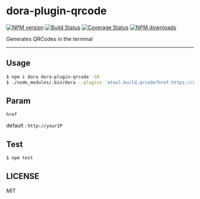 # dora-plugin-qrcode

[![NPM version](https://img.shields.io/npm/v/dora-plugin-qrcode.svg?style=flat)](https://npmjs.org/package/dora-plugin-qrcode)
[![Build Status](https://img.shields.io/travis/dora-js/dora-plugin-qrcode.svg?style=flat)](https://travis-ci.org/dora-js/dora-plugin-qrcode)
[![Coverage Status](https://img.shields.io/coveralls/dora-js/dora-plugin-qrcode.svg?style=flat)](https://coveralls.io/r/dora-js/dora-plugin-qrcode)
[![NPM downloads](http://img.shields.io/npm/dm/dora-plugin-qrcode.svg?style=flat)](https://npmjs.org/package/dora-plugin-qrcode)

Generates QRCodes in the terminal

---

## Usage

```bash
$ npm i dora dora-plugin-qrcode -SD
$ ./node_modules/.bin/dora --plugins 'atool-build,qrcode?href:https://www.alipay.com'
```

## Param

`href` 

default : `http://yourIP`


## Test

```bash
$ npm test
```

## LICENSE

MIT
